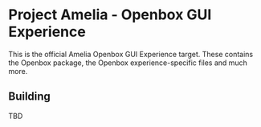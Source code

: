 # Project Amelia - Openbox GUI Experience

This is the official Amelia Openbox GUI Experience target. These contains the Openbox package, the Openbox experience-specific files and much more.

## Building

TBD